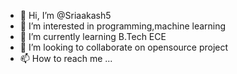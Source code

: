 - 👋 Hi, I’m @Sriaakash5
- 👀 I’m interested in programming,machine learning
- 🌱 I’m currently learning B.Tech ECE
- 💞️ I’m looking to collaborate on opensource project
- 📫 How to reach me ...

<!---
Sriaakash5/Sriaakash5 is a ✨ special ✨ repository because its `README.md` (this file) appears on your GitHub profile.
You can click the Preview link to take a look at your changes.
--->
